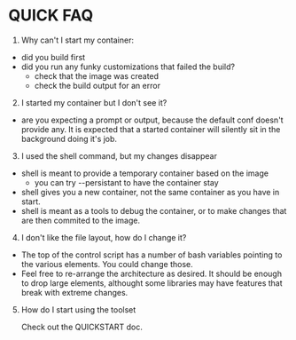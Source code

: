 # QUICK FAQ #

1. Why can't I start my container:

  - did you build first
  - did you run any funky customizations that failed the build?
       - check that the image was created
       - check the build output for an error

2. I started my container but I don't see it?

  - are you expecting a prompt or output, because the default conf
    doesn't provide any.  It is expected that a started container
    will silently sit in the background doing it's job.

3. I used the shell command, but my changes disappear

  - shell is meant to provide a temporary container based on the image
       - you can try --persistant to have the container stay
  - shell gives you a new container, not the same container
    as you have in start.
  - shell is meant as a tools to debug the
    container, or to make changes that are then commited to the
    image.

4. I don't like the file layout, how do I change it?

  - The top of the control script has a number of bash variables
    pointing to the various elements.  You could change those.
  - Feel free to re-arrange the architecture as desired.  It should be
    enough to drop large elements, althought some libraries may have
    features that break with extreme changes.

5. How do I start using the toolset

   Check out the QUICKSTART doc.
